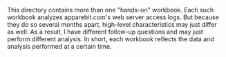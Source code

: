 This directory contains more than one "hands-on" workbook. Each such workbook
analyzes apparebit.com's web server access logs. But because they do so several
months apart, high-level characteristics may just differ as well. As a result, I
have different follow-up questions and may just perform different analysis. In
short, each workbook reflects the data and analysis performed at a certain time.
